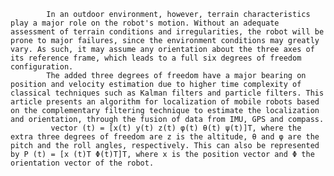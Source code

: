             In an outdoor environment, however, terrain characteristics play a major role on the robot's motion. Without an adequate assessment of terrain conditions and irregularities, the robot will be prone to major failures, since the environment conditions may greatly vary. As such, it may assume any orientation about the three axes of its reference frame, which leads to a full six degrees of freedom configuration.
            The added three degrees of freedom have a major bearing on position and velocity estimation due to higher time complexity of classical techniques such as Kalman filters and particle filters. This article presents an algorithm for localization of mobile robots based on the complementary filtering technique to estimate the localization and orientation, through the fusion of data from IMU, GPS and compass. 
             vector (t) = [x(t) y(t) z(t) φ(t) θ(t) ψ(t)]T, where the extra three degrees of freedom are z is the altitude, θ and φ are the pitch and the roll angles, respectively. This can also be represented by P (t) = [x (t)T Φ(t)T]T, where x is the position vector and Φ the orientation vector of the robot.
